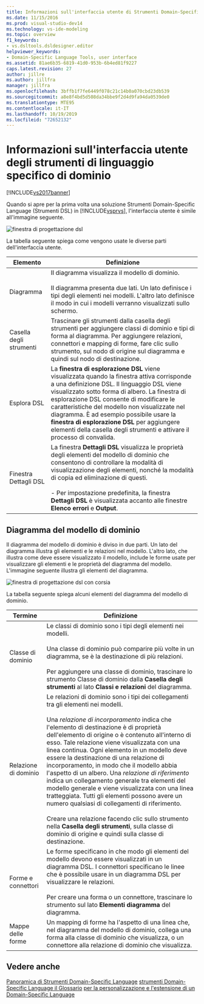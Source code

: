 ```yaml
---
title: Informazioni sull'interfaccia utente di Strumenti Domain-Specific Language | Microsoft Docs
ms.date: 11/15/2016
ms.prod: visual-studio-dev14
ms.technology: vs-ide-modeling
ms.topic: overview
f1_keywords:
- vs.dsltools.dsldesigner.editor
helpviewer_keywords:
- Domain-Specific Language Tools, user interface
ms.assetid: 81ae6b35-6819-41d0-953b-6b4ed81f9227
caps.latest.revision: 27
author: jillre
ms.author: jillfra
manager: jillfra
ms.openlocfilehash: 3bffb1f7fe6449f078c21c14b0a070cbd23db539
ms.sourcegitcommit: a8e8f4bd5d508da34bbe9f2d4d9fa94da0539de0
ms.translationtype: MTE95
ms.contentlocale: it-IT
ms.lasthandoff: 10/19/2019
ms.locfileid: "72652132"
---
```

# <a name="overview-of-the-domain-specific-language-tools-user-interface"></a>Informazioni sull'interfaccia utente degli strumenti di linguaggio specifico di dominio
[!INCLUDE[vs2017banner](../includes/vs2017banner.md)]

Quando si apre per la prima volta una soluzione Strumenti Domain-Specific Language (Strumenti DSL) in [!INCLUDE[vsprvs](../includes/vsprvs-md.md)], l'interfaccia utente è simile all'immagine seguente.

 ![finestra di progettazione dsl](../modeling/media/dsl-designer.png "|::ref1::|")

 La tabella seguente spiega come vengono usate le diverse parti dell'interfaccia utente.

|**Elemento**|**Definizione**|
|-----------------|--------------------|
|Diagramma|Il diagramma visualizza il modello di dominio.<br /><br /> Il diagramma presenta due lati. Un lato definisce i tipi degli elementi nei modelli. L'altro lato definisce il modo in cui i modelli verranno visualizzati sullo schermo.|
|Casella degli strumenti|Trascinare gli strumenti dalla casella degli strumenti per aggiungere classi di dominio e tipi di forma al diagramma. Per aggiungere relazioni, connettori e mapping di forme, fare clic sullo strumento, sul nodo di origine sul diagramma e quindi sul nodo di destinazione.|
|Esplora DSL|La **finestra di esplorazione DSL** viene visualizzata quando la finestra attiva corrisponde a una definizione DSL. Il linguaggio DSL viene visualizzato sotto forma di albero. La finestra di esplorazione DSL consente di modificare le caratteristiche del modello non visualizzate nel diagramma. È ad esempio possibile usare la **finestra di esplorazione DSL** per aggiungere elementi della casella degli strumenti e attivare il processo di convalida.|
|Finestra Dettagli DSL|La finestra **Dettagli DSL** visualizza le proprietà degli elementi del modello di dominio che consentono di controllare la modalità di visualizzazione degli elementi, nonché la modalità di copia ed eliminazione di questi.<br /><br /> - Per impostazione predefinita, la finestra **Dettagli DSL** è visualizzata accanto alle finestre **Elenco errori** e **Output**.|

## <a name="the-domain-model-diagram"></a>Diagramma del modello di dominio
 Il diagramma del modello di dominio è diviso in due parti. Un lato del diagramma illustra gli elementi e le relazioni nel modello. L'altro lato, che illustra come deve essere visualizzato il modello, include le forme usate per visualizzare gli elementi e le proprietà del diagramma del modello. L'immagine seguente illustra gli elementi del diagramma.

 ![finestra di progettazione dsl con corsia](../modeling/media/dsl-desinger.png "|::ref2::|")

 La tabella seguente spiega alcuni elementi del diagramma del modello di dominio.

|**Termine**|**Definizione**|
|--------------|--------------------|
|Classe di dominio|Le classi di dominio sono i tipi degli elementi nei modelli.<br /><br /> Una classe di dominio può comparire più volte in un diagramma, se è la destinazione di più relazioni.<br /><br /> Per aggiungere una classe di dominio, trascinare lo strumento Classe di dominio dalla **Casella degli strumenti** al lato **Classi e relazioni** del diagramma.|
|Relazione di dominio|Le relazioni di dominio sono i tipi dei collegamenti tra gli elementi nei modelli.<br /><br /> Una *relazione di incorporamento* indica che l'elemento di destinazione è di proprietà dell'elemento di origine o è contenuto all'interno di esso. Tale relazione viene visualizzata con una linea continua. Ogni elemento in un modello deve essere la destinazione di una relazione di incorporamento, in modo che il modello abbia l'aspetto di un albero. Una *relazione di riferimento* indica un collegamento generale tra elementi del modello generale e viene visualizzata con una linea tratteggiata. Tutti gli elementi possono avere un numero qualsiasi di collegamenti di riferimento.<br /><br /> Creare una relazione facendo clic sullo strumento nella **Casella degli strumenti**, sulla classe di dominio di origine e quindi sulla classe di destinazione.|
|Forme e connettori|Le forme specificano in che modo gli elementi del modello devono essere visualizzati in un diagramma DSL. I connettori specificano le linee che è possibile usare in un diagramma DSL per visualizzare le relazioni.<br /><br /> Per creare una forma o un connettore, trascinare lo strumento sul lato **Elementi diagramma** del diagramma.|
|Mappe delle forme|Un mapping di forme ha l'aspetto di una linea che, nel diagramma del modello di dominio, collega una forma alla classe di dominio che visualizza, o un connettore alla relazione di dominio che visualizza.|

## <a name="see-also"></a>Vedere anche
 [Panoramica di Strumenti Domain-Specific Language](../modeling/overview-of-domain-specific-language-tools.md) [strumenti Domain-Specific Language il Glossario](https://msdn.microsoft.com/ca5e84cb-a315-465c-be24-76aa3df276aa) [per la personalizzazione e l'estensione di un Domain-Specific Language](../modeling/customizing-and-extending-a-domain-specific-language.md)
